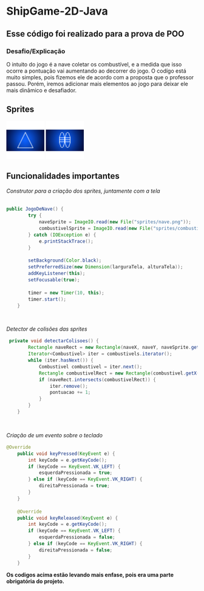 # ShipGame-2D-Java
## Esse código foi realizado para a prova de POO

### Desafio/Explicação
O intuito do jogo é a nave coletar os combustível, e a medida que isso ocorre
a pontuação vai aumentando ao decorrer do jogo. O codígo está muito simples, pois
fizemos ele de acordo com a proposta que o professor passou. Porém, iremos adicionar 
mais elementos ao jogo para deixar ele mais dinâmico e desafiador.

## Sprites
<img src="sprites/naveREADME.png" width = 100, height = 100/>
<img src="sprites/combustivelREADME.png" width = 100, height = 100/>


## Funcionalidades importantes

*Construtor para a criação dos sprites, juntamente com a tela*
~~~~java

public JogoDeNave() {
        try {
            naveSprite = ImageIO.read(new File("sprites/nave.png"));
            combustivelSprite = ImageIO.read(new File("sprites/combustivel.png"));
        } catch (IOException e) {
            e.printStackTrace();
        }

        setBackground(Color.black);
        setPreferredSize(new Dimension(larguraTela, alturaTela));
        addKeyListener(this);
        setFocusable(true);

        timer = new Timer(10, this);
        timer.start();
    }
~~~~
<br/>

*Detector de colisões das sprites*
~~~~java
 private void detectarColisoes() {
        Rectangle naveRect = new Rectangle(naveX, naveY, naveSprite.getWidth(), naveSprite.getHeight());
        Iterator<Combustivel> iter = combustivels.iterator();
        while (iter.hasNext()) {
            Combustivel combustivel = iter.next();
            Rectangle combustivelRect = new Rectangle(combustivel.getX(), combustivel.getY(), combustivelSprite.getWidth(), combustivelSprite.getHeight());
            if (naveRect.intersects(combustivelRect)) {
                iter.remove(); 
                pontuacao += 1;
            }
        }
    }
~~~~
<br/>

*Criação de um evento sobre o teclado*
~~~~java
@Override
    public void keyPressed(KeyEvent e) {
        int keyCode = e.getKeyCode();
        if (keyCode == KeyEvent.VK_LEFT) {
            esquerdaPressionada = true;
        } else if (keyCode == KeyEvent.VK_RIGHT) {
            direitaPressionada = true;
        }
    }

    @Override
    public void keyReleased(KeyEvent e) {
        int keyCode = e.getKeyCode();
        if (keyCode == KeyEvent.VK_LEFT) {
            esquerdaPressionada = false;
        } else if (keyCode == KeyEvent.VK_RIGHT) {
            direitaPressionada = false;
        }
    }
~~~~

**Os codigos acima estão levando mais enfase, pois era uma parte obrigatória do projeto.**


